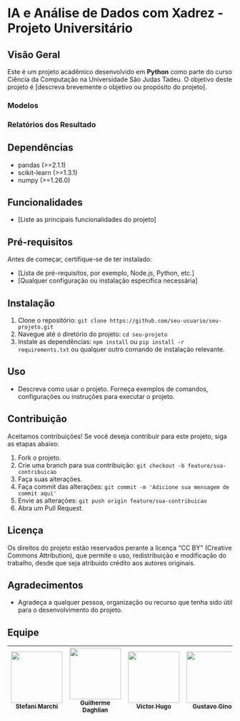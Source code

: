 # IA e Análise de Dados com Xadrez - Projeto Universitário

## Visão Geral
Este é um projeto acadêmico desenvolvido em **Python** como parte do curso Ciência da Computação na Universidade São Judas Tadeu. O objetivo deste projeto é [descreva brevemente o objetivo ou propósito do projeto].

### Modelos

### Relatórios dos Resultado

## Dependências
- pandas (>=2.1.1)
- scikit-learn (>=1.3.1)
- numpy (>=1.26.0)

## Funcionalidades
- [Liste as principais funcionalidades do projeto]

## Pré-requisitos
Antes de começar, certifique-se de ter instalado:
- [Lista de pré-requisitos, por exemplo, Node.js, Python, etc.]
- [Qualquer configuração ou instalação específica necessária]

## Instalação
1. Clone o repositório: `git clone https://github.com/seu-usuario/seu-projeto.git`
2. Navegue até o diretório do projeto: `cd seu-projeto`
3. Instale as dependências: `npm install` ou `pip install -r requirements.txt` ou qualquer outro comando de instalação relevante.

## Uso
- Descreva como usar o projeto. Forneça exemplos de comandos, configurações ou instruções para executar o projeto.

## Contribuição
Aceitamos contribuições! Se você deseja contribuir para este projeto, siga as etapas abaixo:
1. Fork o projeto.
2. Crie uma branch para sua contribuição: `git checkout -b feature/sua-contribuicao`
3. Faça suas alterações.
4. Faça commit das alterações: `git commit -m 'Adicione sua mensagem de commit aqui'`
5. Envie as alterações: `git push origin feature/sua-contribuicao`
6. Abra um Pull Request.

## Licença
Os direitos do projeto estão reservados perante a licença "CC BY" (Creative Commons Attribution), que permite o uso, redistribuição e modificação do trabalho, desde que seja atribuido crédito aos autores originais.

## Agradecimentos
- Agradeça a qualquer pessoa, organização ou recurso que tenha sido útil para o desenvolvimento do projeto.

## Equipe

| [<img loading="lazy" src="https://avatars.githubusercontent.com/u/99232385?v=4" width=115><br><sub>Stefani Marchi</sub>](https://github.com/stefanimarchi)  |  [<img loading="lazy" src="https://avatars.githubusercontent.com/u/140629456?v=4" width=115><br><sub>Guilherme Daghlian</sub>](https://github.com/gmdvv2003)  |  [<img loading="lazy" src="https://avatars.githubusercontent.com/u/72100162?v=4" width=115><br><sub>Victor Hugo</sub>](https://github.com/Victor733)  |  [<img loading="lazy" src="https://avatars.githubusercontent.com/u/121135887?v=4" width=115><br><sub>Gustavo Gino</sub>](https://github.com/GustavoGinoTerezo)
| :---: | :---: | :---: | :---: |
